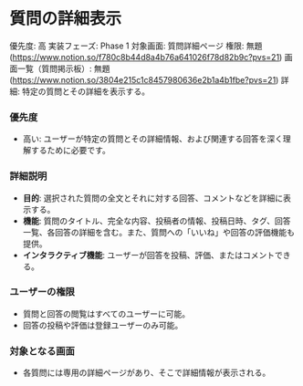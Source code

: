 # 質問の詳細表示

優先度: 高
実装フェーズ: Phase 1
対象画面: 質問詳細ページ
権限: 無題 (https://www.notion.so/f780c8b44d8a4b76a641026f78d82b9c?pvs=21)
画面一覧（質問掲示板）: 無題 (https://www.notion.so/3804e215c1c8457980636e2b1a4b1fbe?pvs=21)
詳細: 特定の質問とその詳細を表示する。

### 優先度

- 高い: ユーザーが特定の質問とその詳細情報、および関連する回答を深く理解するために必要です。

### 詳細説明

- **目的**: 選択された質問の全文とそれに対する回答、コメントなどを詳細に表示する。
- **機能**: 質問のタイトル、完全な内容、投稿者の情報、投稿日時、タグ、回答一覧、各回答の詳細を含む。また、質問への「いいね」や回答の評価機能も提供。
- **インタラクティブ機能**: ユーザーが回答を投稿、評価、またはコメントできる。

### ユーザーの権限

- 質問と回答の閲覧はすべてのユーザーに可能。
- 回答の投稿や評価は登録ユーザーのみ可能。

### 対象となる画面

- 各質問には専用の詳細ページがあり、そこで詳細情報が表示される。

